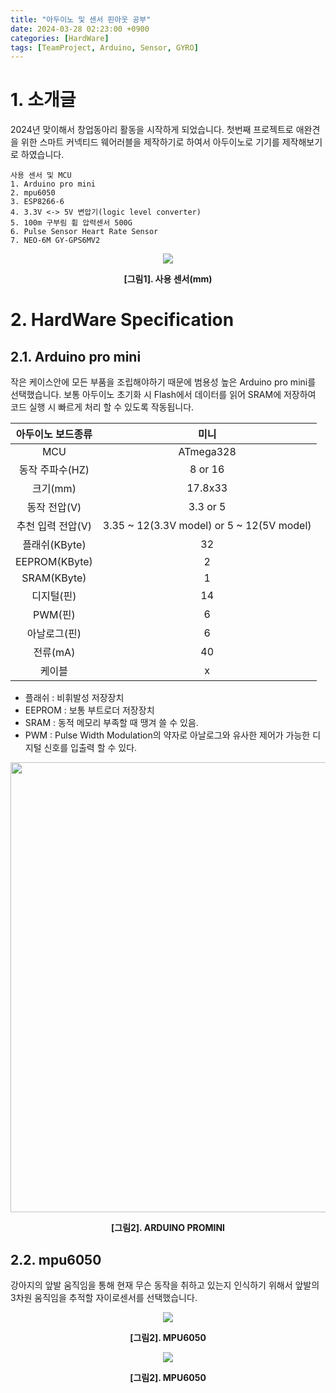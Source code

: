 ```yaml
---
title: "아두이노 및 센서 핀아웃 공부"
date: 2024-03-28 02:23:00 +0900
categories: [HardWare]
tags: [TeamProject, Arduino, Sensor, GYRO]
---
```

# 1. 소개글
2024년 맞이해서 창업동아리 활동을 시작하게 되었습니다. 첫번째 프로젝트로 애완견을 위한 스마트 커넥티드 웨어러블을 제작하기로 하여서 아두이노로 기기를 제작해보기로 하였습니다. 

```
사용 센서 및 MCU
1. Arduino pro mini
2. mpu6050
3. ESP8266-6
4. 3.3V <-> 5V 변압기(logic level converter)
5. 100m 구부림 휨 압력센서 500G
6. Pulse Sensor Heart Rate Sensor
7. NEO-6M GY-GPS6MV2
```

<center>
<img src="https://github.com/cisco/openh264/assets/56510688/8b399d39-8b84-4697-9a11-57ea6be4abc9" width="" height=""/>
<p><b>[그림1]. 사용 센서(mm)</b></p>
</center>


# 2. HardWare Specification
## 2.1. Arduino pro mini
작은 케이스안에 모든 부품을 조립해야하기 때문에 범용성 높은 Arduino pro mini를 선택했습니다. 
보통 아두이노 초기화 시 Flash에서 데이터를 읽어 SRAM에 저장하여 코드 실행 시 빠르게 처리 할 수 있도록 작동됩니다.

| 아두이노 보드종류 |   미니   |
|:----------------:|:------:|
| MCU              | ATmega328 |
| 동작 주파수(HZ)  | 8 or 16 |
| 크기(mm)         | 17.8x33 |
| 동작 전압(V)     | 3.3 or 5 |
| 추천 입력 전압(V)     | 3.35 ~ 12(3.3V model) or 5 ~ 12(5V model) |
| 플래쉬(KByte)    | 32      |
| EEPROM(KByte)    | 2       |
| SRAM(KByte)      | 1       |
| 디지털(핀)       | 14      |
| PWM(핀)          | 6       |
| 아날로그(핀)     | 6       |
| 전류(mA)             | 40      |
| 케이블           | x       |

- 플래쉬 : 비휘발성 저장장치
- EEPROM : 보통 부트로더 저장장치
- SRAM : 동적 메모리 부족할 때 땡겨 쓸 수 있음.
- PWM : Pulse Width Modulation의 약자로 아날로그와 유사한 제어가 가능한 디지털 신호를 입출력 할 수 있다.

<center>
<img src="https://github.com/cisco/openh264/assets/56510688/29a63d1e-dc60-42f1-8989-cc6802f16e3b" width="720" height=""/>
<p><b>[그림2]. ARDUINO PROMINI</b></p>
</center>

## 2.2. mpu6050
강아지의 앞발 움직임을 통해 현재 무슨 동작을 취하고 있는지 인식하기 위해서 앞발의 3차원 움직임을 추적할 자이로센서를 선택했습니다.


<center>
<img src="https://github.com/cisco/openh264/assets/56510688/1dd549e8-e017-4fc3-9f92-462a81c5faae" width="" height=""/>
<p><b>[그림2]. MPU6050</b></p>
</center>

<center>
<img src="https://github.com/cisco/openh264/assets/56510688/62a33cdb-067e-4bed-9069-9a02c532b10f" width="" height=""/>
<p><b>[그림2]. MPU6050</b></p>
</center>
